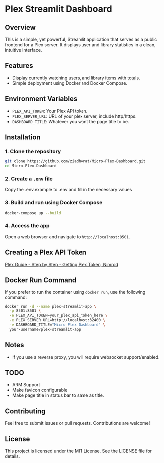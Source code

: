 # Plex Streamlit Dashboard

## Overview
This is a simple, yet powerful, Streamlit application that serves as a public frontend for a Plex server. It displays user and library statistics in a clean, intuitive interface.

## Features
- Display currently watching users, and library items with totals.
- Simple deployment using Docker and Docker Compose.

## Environment Variables
- `PLEX_API_TOKEN`: Your Plex API token.
- `PLEX_SERVER_URL`: URL of your plex server, include http/https.
- `DASHBOARD_TITLE`: Whatever you want the page title to be.

## Installation

### 1. Clone the repository
```bash
git clone https://github.com/ziadhorat/Micro-Plex-Dashboard.git
cd Micro-Plex-Dashboard
```
### 2. Create a `.env` file
Copy the .env.example to .env and fill in the necessary values

### 3. Build and run using Docker Compose
```bash
docker-compose up --build
```
### 4. Access the app
Open a web browser and navigate to `http://localhost:8501`.

## Creating a Plex API Token
[Plex Guide - Step by Step - Getting Plex Token, Nimrod](https://digiex.net/threads/plex-guide-step-by-step-getting-plex-token.15402/)

## Docker Run Command
If you prefer to run the container using `docker run`, use the following command:
```bash
docker run -d --name plex-streamlit-app \
  -p 8501:8501 \
  -e PLEX_API_TOKEN=your_plex_api_token_here \
  -e PLEX_SERVER_URL=http://localhost:32400 \
  -e DASHBOARD_TITLE="Micro Plex Dashboard" \
  your-username/plex-streamlit-app
```

## Notes
- If you use a reverse proxy, you will require websocket support/enabled.

## TODO
- ARM Support
- Make favicon configurable
- Make page title in status bar to same as title.
  
## Contributing
Feel free to submit issues or pull requests. Contributions are welcome!

## License
This project is licensed under the MIT License. See the LICENSE file for details.
